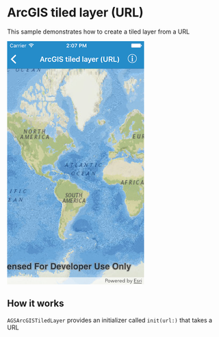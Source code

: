 # ArcGIS tiled layer (URL)

This sample demonstrates how to create a tiled layer from a URL

![](image1.png)

## How it works

`AGSArcGISTiledLayer` provides an initializer called `init(url:)` that
takes a URL
